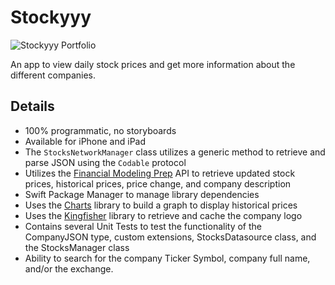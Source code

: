 # Stockyyy
![Stockyyy Portfolio](https://user-images.githubusercontent.com/25728996/99630902-415e5580-2a00-11eb-8981-65871fa4baee.png)

An app to view daily stock prices and get more information about the different companies.  

## Details
- 100% programmatic, no storyboards
- Available for iPhone and iPad
- The `StocksNetworkManager` class utilizes a generic method to retrieve and parse JSON using the `Codable` protocol
- Utilizes the [Financial Modeling Prep](https://financialmodelingprep.com/developer/docs) API to retrieve updated stock prices, historical prices, price change, and company description
- Swift Package Manager to manage library dependencies
- Uses the [Charts](https://github.com/danielgindi/Charts) library to build a graph to display historical prices
- Uses the [Kingfisher](https://github.com/onevcat/Kingfisher) library to retrieve and cache the company logo
- Contains several Unit Tests to test the functionality of the CompanyJSON type, custom extensions, StocksDatasource class, and the StocksManager class
- Ability to search for the company Ticker Symbol, company full name, and/or the exchange.
